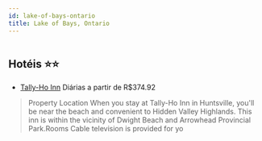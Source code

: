 ```yaml
---
id: lake-of-bays-ontario
title: Lake of Bays, Ontario
---
```


<center><img src="https://assets.cosmos-data.com/1/000d55ecefe1d95bc31a3c5e4af66110-489641.jpg" alt="" /></center>


## Hotéis ⭐️⭐️

-    [Tally-Ho Inn](https://www.hurb.com/aud/https://www.hurb.com/hoteis/lake-of-bays/tally-ho-inn-JNP-JP102763?cmp=18055) Diárias a partir de R$374.92
   > Property Location When you stay at Tally-Ho Inn in Huntsville, you&apos;ll be near the beach and convenient to Hidden Valley Highlands. This inn is within the vicinity of Dwight Beach and Arrowhead Provincial Park.Rooms Cable television is provided for yo

